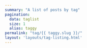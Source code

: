 ```yaml
---
summary: "A list of posts by tag"
pagination:
  data: taglist
  size: 1
  alias: taggy
permalink: "tag/{{ taggy.slug }}/"
layout: 'layouts/tag-listing.html'
---
```

